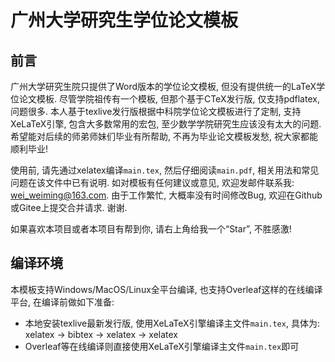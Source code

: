 # 广州大学研究生学位论文模板

## 前言

广州大学研究生院只提供了Word版本的学位论文模板, 但没有提供统一的LaTeX学位论文模板. 尽管学院祖传有一个模板, 但那个基于CTeX发行版, 仅支持pdflatex, 问题很多. 本人基于texlive发行版根据中科院学位论文模板进行了定制, 支持XeLaTeX引擎, 包含大多数常用的宏包, 至少数学学院研究生应该没有太大的问题. 希望能对后续的师弟师妹们毕业有所帮助, 不再为毕业论文模板发愁, 祝大家都能顺利毕业!

使用前, 请先通过xelatex编译`main.tex`, 然后仔细阅读`main.pdf`, 相关用法和常见问题在该文件中已有说明. 如对模板有任何建议或意见, 欢迎发邮件联系我: [wei_weiming@163.com](wei_weiming@163.com). 由于工作繁忙, 大概率没有时间修改Bug, 欢迎在Github或Gitee上提交合并请求. 谢谢.

如果喜欢本项目或者本项目有帮到你, 请右上角给我一个“Star”, 不胜感激!

## 编译环境
本模板支持Windows/MacOS/Linux全平台编译, 也支持Overleaf这样的在线编译平台, 在编译前做如下准备:
- 本地安装texlive最新发行版, 使用XeLaTeX引擎编译主文件`main.tex`, 具体为: xelatex -> bibtex -> xelatex -> xelatex
- Overleaf等在线编译则直接使用XeLaTeX引擎编译主文件`main.tex`即可

